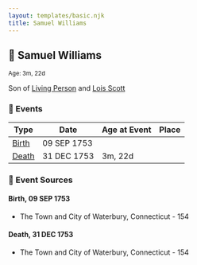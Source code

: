 ```yaml
---
layout: templates/basic.njk
title: Samuel Williams
---
```

## 🔵 Samuel Williams
<small>Age: 3m, 22d</small>

Son of [Living Person](/people/5/55971024) and [Lois Scott](/people/3/31542750)

### 📆 Events

Type | Date | Age at Event | Place
------ | ------ | ------ | ------
[Birth](#event-event-2) | 09 SEP 1753 |  |
[Death](#event-event-3) | 31 DEC 1753 | 3m, 22d |

### 📰 Event Sources

#### <a id="event-event-2"></a> Birth, 09 SEP 1753
* The Town and City of Waterbury, Connecticut  - 154

#### <a id="event-event-3"></a> Death, 31 DEC 1753
* The Town and City of Waterbury, Connecticut  - 154